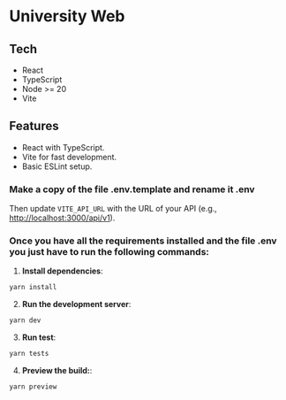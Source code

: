 # University Web

## Tech
- React
- TypeScript
- Node >= 20
- Vite

## Features
- React with TypeScript.
- Vite for fast development.
- Basic ESLint setup.

### Make a copy of the file .env.template and rename it .env
Then update `VITE_API_URL` with the URL of your API (e.g., [http://localhost:3000/api/v1](http://localhost:3000/api/v1)).

### Once you have all the requirements installed and the file .env you just have to run the following commands:

1. **Install dependencies**:
  ```bash
  yarn install
  ```

2. **Run the development server**:
  ```bash
  yarn dev
  ```

3. **Run test**:
  ```bash
  yarn tests
  ```

4. **Preview the build:**:
  ```bash
  yarn preview
  ```

